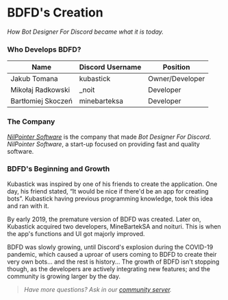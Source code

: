 # BDFD's Creation
*How Bot Designer For Discord became what it is today.*

### Who Develops BDFD?
| Name             | Discord Username      | Position 
| ---------------- | --------------------- | -------------
Jakub Tomana       | kubastick             | Owner/Developer
Mikołaj Radkowski  | _noit                 | Developer
Bartłomiej Skoczeń | minebarteksa          | Developer

### The Company
*[NilPointer Software](https://nilpointer.software/)* is the company that made *Bot Designer For Discord*. *NilPointer Software*, a start-up focused on providing fast and quality software.

### BDFD's Beginning and Growth
Kubastick was inspired by one of his friends to create the application. One day, his friend stated, “It would be nice if there'd be an app for creating bots”. Kubastick having previous programming knowledge, took this idea and ran with it.

By early 2019, the premature version of BDFD was created. Later on, Kubastick acquired two developers, MineBartekSA and noituri. This is when the app's functions and UI got majorly improved.

BDFD was slowly growing, until Discord's explosion during the COVID-19 pandemic, which caused a uproar of users coming to BDFD to create their very own bots... and the rest is history... The growth of BDFD isn't stopping though, as the developers are actively integrating new features; and the community is growing larger by the day.

> *Have more questions? Ask in our [community server](https://discord.gg/botdesigner).*
